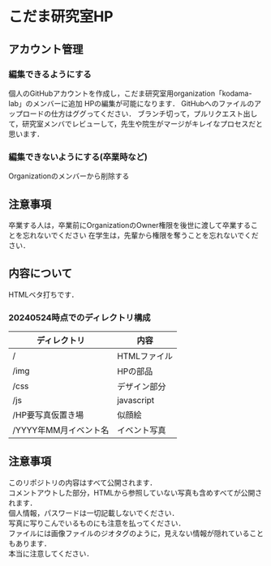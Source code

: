 # こだま研究室HP
## アカウント管理
### 編集できるようにする
個人のGitHubアカウントを作成し，こだま研究室用organization「kodama-lab」のメンバーに追加
HPの編集が可能になります．
GitHubへのファイルのアップロードの仕方はググってください．
ブランチ切って，プルリクエスト出して，研究室メンバでレビューして，先生や院生がマージがキレイなプロセスだと思います．

### 編集できないようにする(卒業時など)
Organizationのメンバーから削除する
## 注意事項
卒業する人は，卒業前にOrganizationのOwner権限を後世に渡して卒業することを忘れないでください
在学生は，先輩から権限を奪うことを忘れないでください．
## 内容について
HTMLベタ打ちです．
### 20240524時点でのディレクトリ構成
| ディレクトリ | 内容 |
| --- | --- |
| / | HTMLファイル |
| /img | HPの部品 |
| /css | デザイン部分 | 
| /js | javascript |
| /HP要写真仮置き場 | 似顔絵 |
| /YYYY年MM月イベント名 | イベント写真 |

## 注意事項
このリポジトリの内容はすべて公開されます．  
コメントアウトした部分，HTMLから参照していない写真も含めすべてが公開されます．  
個人情報，パスワードは一切記載しないでください．  
写真に写りこんでいるものにも注意を払ってください．  
ファイルには画像ファイルのジオタグのように，見えない情報が隠れていることもあります．  
本当に注意してください．  



